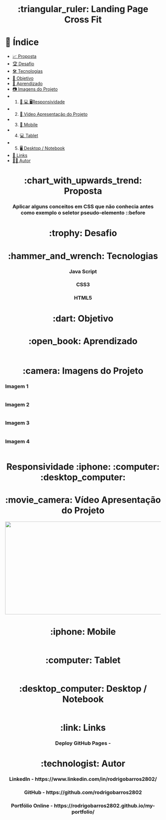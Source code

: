 <h1 align="center">:triangular_ruler: Landing Page Cross Fit</h1>

# :memo: Índice
* [:chart_with_upwards_trend: Proposta]()
* [:trophy: Desafio]()
* [:hammer_and_wrench: Tecnologias]()
* [:dart: Objetivo]()
* [:open_book: Aprendizado]()
* [:camera: Imagens do Projeto]()
* 1. [:iphone: :computer: :desktop_computer:Responsividade]()
* 2. [:movie_camera: Vídeo Apresentação do Projeto]()
* 3. [:iphone: Mobile]()
* 4. [:computer: Tablet]()
* 5. [:desktop_computer: Desktop / Notebook]()
* [:link: Links]()
* [:technologist: Autor]()

<h1 align="center">:chart_with_upwards_trend: Proposta</h1>
<h3 align="center">Aplicar alguns conceitos em CSS que não conhecia antes como exemplo o seletor pseudo-elemento ::before</h3>

<h1 align="center">:trophy: Desafio</h1>
<h3 align="center"></h3>

<h1 align="center">:hammer_and_wrench: Tecnologias</h1>
<h3 align="center">Java Script</h3>
<h3 align="center">CSS3</h3>
<h3 align="center">HTML5</h3>

<h1 align="center">:dart: Objetivo</h1>
<h3 align="center"></h3>

<h1 align="center">:open_book: Aprendizado</h1>
<h3 align="center"></h3>

<div align="center">
<img align="center" src="">
</div>

<h1 align="center">:camera: Imagens do Projeto</h1>

<h3>Imagem 1</h3>
<div align="center">
<img align="center" src="">
</div>

<h3>Imagem 2</h3>
<div align="center">
<img align="center" src="">
</div>

<h3>Imagem 3</h3>
<div align="center">
<img align="center" src="">
</div>

<h3>Imagem 4</h3>
<div align="center">
<img align="center" src="">
</div>

<h1 align="center">Responsividade :iphone: :computer: :desktop_computer:</h1>

<h1 align="center">:movie_camera: Vídeo Apresentação do Projeto</h1>
<p align="center">
<img width="600" height="300" src="">
</p>

<h1 align="center">:iphone: Mobile</h1>
<p align="center"><img src=""></p>

<h1 align="center">:computer: Tablet</h1>
<p align="center"><img src=""></p>

<h1 align="center">:desktop_computer: Desktop / Notebook</h1>
<p align="center"><img src=""></p>

<h1 align="center">:link: Links</h1>
<h3 align="center">Deploy GitHub Pages - </h3>

<h1 align="center">:technologist: Autor</h1>
<h3 align="center">LinkedIn - https://www.linkedin.com/in/rodrigobarros2802/</h3>

<h3 align="center">GitHub - https://github.com/rodrigobarros2802</h3> 

<h3 align="center">Portfólio Online - https://rodrigobarros2802.github.io/my-portfolio/</h3>

